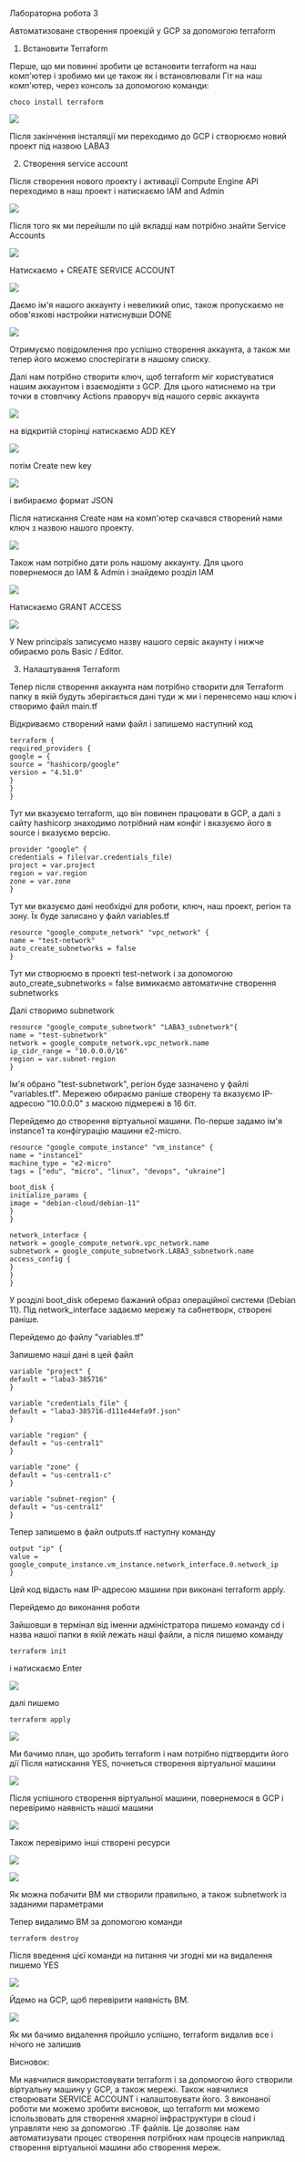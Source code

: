 Лабораторна робота 3

Автоматизоване створення проекцій у GCP за допомогою terraform

1. Встановити Terraform

Перше, що ми повинні зробити це встановити terraform на наш комп'ютер і зробимо ми це також як і встановлювали Гіт на наш комп'ютер, через консоль за допомогою команди:
```
choco install terraform
```
![](install.png)

Після закінчення інсталяції ми переходимо до GCP і створюємо новий проект під назвою LABA3

2. Створення service account

Після створення нового проекту і активації Compute Engine API переходимо в наш проект і натискаємо IAM and Admin

![](Admin.png)

Після того як ми перейшли по цій вкладці нам потрібно знайти Service Accounts

![](Service.png)

Натискаємо + CREATE SERVICE ACCOUNT

![](Create.png)

Даємо ім'я нашого аккаунту і невеликий опис, також пропускаємо не обов'язкові настройки натиснувши DONE

![](DONE.png)

Отримуємо повідомлення про успішно створення аккаунта, а також ми тепер його можемо спостерігати в нашому списку.

Далі нам потрібно створити ключ, щоб terraform міг користуватися нашим аккаунтом і взаємодіяти з GCP. Для цього натиснемо на три точки в стовпчику Actions праворуч від нашого сервіс аккаунта

![](key.png)

на відкритій сторінці натискаємо ADD KEY

![](ADD.png)

потім Create new key

![](newkey.png)

і вибираємо формат JSON

Після натискання Create нам на комп'ютер скачався створений нами ключ з назвою нашого проекту.

![](downloadkey.png)

Також нам потрібно дати роль нашому аккаунту. Для цього повернемося до IAM & Admin і знайдемо розділ IAM

![](IAM.png)

Натискаємо GRANT ACCESS

![](editor.png)

У New principals записуємо назву нашого сервіс акаунту і нижче обираємо роль Basic / Editor.

3. Налаштування Terraform

Тепер після створення аккаунта нам потрібно створити для Terraform папку в якій будуть зберігається дані туди ж ми і перенесемо наш ключ і створимо файл main.tf

Відкриваємо створений нами файл і запишемо наступний код
```
terraform {
required_providers {
google = {
source = "hashicorp/google"
version = "4.51.0"
}
}
}
```
Тут ми вказуємо terraform, що він повинен працювати в GCP, а далі з сайту hashicorp знаходимо потрібний нам конфіг і вказуємо його в source і вказуємо версію.
```
provider "google" {
credentials = file(var.credentials_file)
project = var.project
region = var.region
zone = var.zone
}
```
Тут ми вказуємо дані необхідні для роботи, ключ, наш проект, регіон та зону. Їх буде записано у файл variables.tf
```
resource "google_compute_network" "vpc_network" {
name = "test-network"
auto_create_subnetworks = false
}
```
Тут ми створюємо в проекті test-network і за допомогою auto_create_subnetworks = false вимикаємо автоматичне створення subnetworks

Далі створимо subnetwork
```
resource "google_compute_subnetwork" "LABA3_subnetwork"{
name = "test-subnetwork"
network = google_compute_network.vpc_network.name
ip_cidr_range = "10.0.0.0/16"
region = var.subnet-region
}
```

Ім'я обрано "test-subnetwork", регіон буде зазначено у файлі "variables.tf". Мережею обираємо раніше створену та вказуємо IP-адресою "10.0.0.0" з маскою підмережі в 16 біт.

Перейдемо до створення віртуальної машини. По-перше задамо ім'я instance1 та конфігурацію машини e2-micro.
```
resource "google_compute_instance" "vm_instance" {
name = "instance1"
machine_type = "e2-micro"
tags = ["edu", "micro", "linux", "devops", "ukraine"]

boot_disk {
initialize_params {
image = "debian-cloud/debian-11"
}
}

network_interface {
network = google_compute_network.vpc_network.name
subnetwork = google_compute_subnetwork.LABA3_subnetwork.name
access_config {
}
}
}
```
У розділі boot_disk оберемо бажаний образ операційної системи (Debian 11). Під network_interface задаємо мережу та сабнетворк, створені раніше.

Перейдемо до файлу "variables.tf"

Запишемо наші дані в цей файл
```
variable "project" {
default = "laba3-385716"
}

variable "credentials_file" {
default = "laba3-385716-d111e44efa9f.json"
}

variable "region" {
default = "us-central1"
}

variable "zone" {
default = "us-central1-c"
}

variable "subnet-region" {
default = "us-central1"
}
```
Тепер запишемо в файл outputs.tf наступну команду
```
output "ip" {
value = google_compute_instance.vm_instance.network_interface.0.network_ip
}
```
Цей код відасть нам IP-адресою машини при виконані terraform apply.

Перейдемо до виконання роботи

Зайшовши в термінал від іменни адміністратора пишемо команду cd і назва нашої папки в якій лежать наші файли, а після пишемо команду
```
terraform init
```
і натискаємо Enter

![](init.png)

далі пишемо
```
terraform apply
```
![](YES.png)

Ми бачимо план, що зробить terraform і нам потрібно підтвердити його дії
Після натискання YES, почнеться створення віртуальної машини

![](final.png)

Після успішного створення віртуальної машини, повернемося в GCP і перевіримо наявність нашої машини

![](lab3.png)

Також перевіримо інші створені ресурси

![](vpcnetwork.png)

![](subnets.png)

Як можна побачити ВМ ми створили правильно, а також subnetwork із заданими параметрами

Тепер видалимо ВМ за допомогою команди
```
terraform destroy
```
Після введення цієї команди на питання чи згодні ми на видалення пишемо YES

![](destroy.png)

Йдемо на GCP, щоб перевірити наявність ВМ.

![](finish.png)

Як ми бачимо видалення пройшло успішно, terraform видалив все і нічого не залишив

Висновок:

Ми навчилися використовувати terraform і за допомогою його створили віртуальну машину у GCP, а також мережі. Також навчилися створювати SERVICE ACCOUNT і налаштовувати його. З виконаної роботи ми можемо зробити висновок, що terraform ми можемо іспользвовать для створення хмарної інфраструктури в cloud і управляти нею за допомогою .TF файлів. Це дозволяє нам автоматизувати процес створення потрібних нам процесів наприклад створення віртуальної машини або створення мереж.